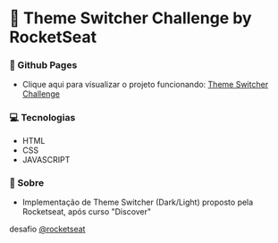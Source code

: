 # 💜 Theme Switcher Challenge by RocketSeat

### :rocket: Github Pages

- Clique aqui para visualizar o projeto funcionando: [Theme Switcher Challenge](https://gusbordoni.github.io/theme-switcher/)

### :computer: Tecnologias

<p align="justify">

- HTML
- CSS
- JAVASCRIPT

</p>

### :page_facing_up: Sobre

<p align="justify">

-  Implementação de Theme Switcher (Dark/Light) proposto pela Rocketseat, após curso "Discover"

</p>

 desafio [@rocketseat](https://www.rocketseat.com.br/)